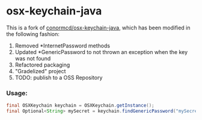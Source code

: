 # osx-keychain-java

This is a fork of [conormcd/osx-keychain-java](https://github.com/conormcd/osx-keychain-java), 
which has been modified in the following fashion:
1. Removed *InternetPassword methods
2. Updated *GenericPassword to not thrown an exception when the key was not found
3. Refactored packaging 
4. "Gradelized" project
5. TODO: publish to a OSS Repository

### Usage:

```java
final OSXKeychain keychain = OSXKeychain.getInstance();
final Optional<String> mySecret = keychain.findGenericPassword("mySecret", "username");
```
